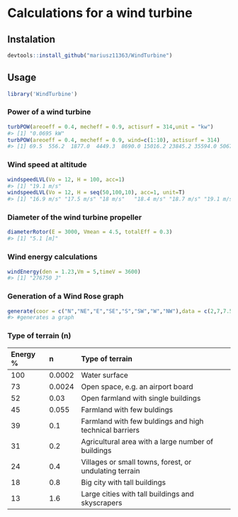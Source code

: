 Calculations for a wind turbine
=========

Instalation
----------

``` r
devtools::install_github("mariusz11363/WindTurbine")
```

Usage
--------

``` r
library('WindTurbine')
```

### Power of a wind turbine

``` r
turbPOW(areoeff = 0.4, mecheff = 0.9, actisurf = 314,unit = "kw")
#> [1] "0.0695 kW"
turbPOW(areoeff = 0.4, mecheff = 0.9, wind=c(1:10), actisurf = 314)
#> [1] 69.5  556.2  1877.0  4449.3  8690.0 15016.2 23845.2 35594.0 50679.8 69519.6
```

### Wind speed at altitude

``` r
windspeedLVL(Vo = 12, H = 100, acc=1)
#> [1] "19.1 m/s"
windspeedLVL(Vo = 12, H = seq(50,100,10), acc=1, unit=T)
#> [1] "16.9 m/s" "17.5 m/s" "18 m/s"   "18.4 m/s" "18.7 m/s" "19.1 m/s"
```

### Diameter of the wind turbine propeller

``` r
diameterRotor(E = 3000, Vmean = 4.5, totalEff = 0.3)
#> [1] "5.1 [m]"
```

### Wind energy calculations

``` r
windEnergy(den = 1.23,Vm = 5,timeV = 3600)
#> [1] "276750 J"
```

### Generation of a Wind Rose graph

``` r
generate(coor = c("N","NE","E","SE","S","SW","W","NW"),data = c(2,7,7.5,2.75,12.75,18,1.25,3.25))
#> #generates a graph
```

### Type of terrain (n)

| Energy %| n      | Type of terrain                                        |
|:--------|:-------|:-------------------------------------------------------|
| 100     | 0.0002 | Water surface                                          |
| 73      | 0.0024 | Open space, e.g. an airport board                      |
| 52      | 0.03   | Open farmland with single buildings                    |
| 45      | 0.055  | Farmland with few buldings                             |
| 39      | 0.1    | Farmland with few buldings and high technical barriers |
| 31      | 0.2    | Agricultural area with a large number of buildings     |
| 24      | 0.4    | Villages or small towns, forest, or undulating terrain |
| 18      | 0.8    | Big city with tall buildings                           |
| 13      | 1.6    | Large cities with tall buildings and skyscrapers       |
